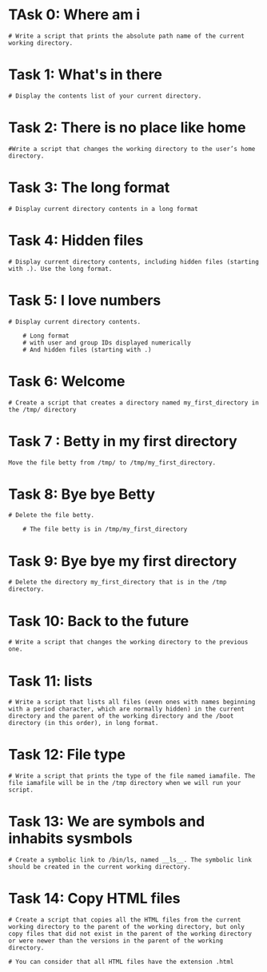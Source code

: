 # TAsk 0: Where am i
	# Write a script that prints the absolute path name of the current working directory.

# Task 1: What's in there
	# Display the contents list of your current directory.

# Task 2: There is no place like home
	#Write a script that changes the working directory to the user’s home directory.

# Task 3: The long format 
	# Display current directory contents in a long format

# Task 4: Hidden files
	# Display current directory contents, including hidden files (starting with .). Use the long format.

# Task 5: I love numbers
	# Display current directory contents.

		# Long format
		# with user and group IDs displayed numerically
 		# And hidden files (starting with .)

# Task 6: Welcome
	# Create a script that creates a directory named my_first_directory in the /tmp/ directory

# Task 7 : Betty in my first directory 
	Move the file betty from /tmp/ to /tmp/my_first_directory.

# Task 8: Bye bye Betty
	# Delete the file betty.

		# The file betty is in /tmp/my_first_directory

# Task 9: Bye bye my first directory
	# Delete the directory my_first_directory that is in the /tmp directory.

# Task 10: Back to the future
	# Write a script that changes the working directory to the previous one.

# Task 11: lists
	# Write a script that lists all files (even ones with names beginning with a period character, which are normally hidden) in the current directory and the parent of the working directory and the /boot directory (in this order), in long format. 

# Task 12: File type
	# Write a script that prints the type of the file named iamafile. The file iamafile will be in the /tmp directory when we will run your script.

# Task 13: We are symbols and inhabits sysmbols
	# Create a symbolic link to /bin/ls, named __ls__. The symbolic link should be created in the current working directory.

# Task 14: Copy HTML files
	# Create a script that copies all the HTML files from the current working directory to the parent of the working directory, but only copy files that did not exist in the parent of the working directory or were newer than the versions in the parent of the working directory.

	# You can consider that all HTML files have the extension .html

# 



